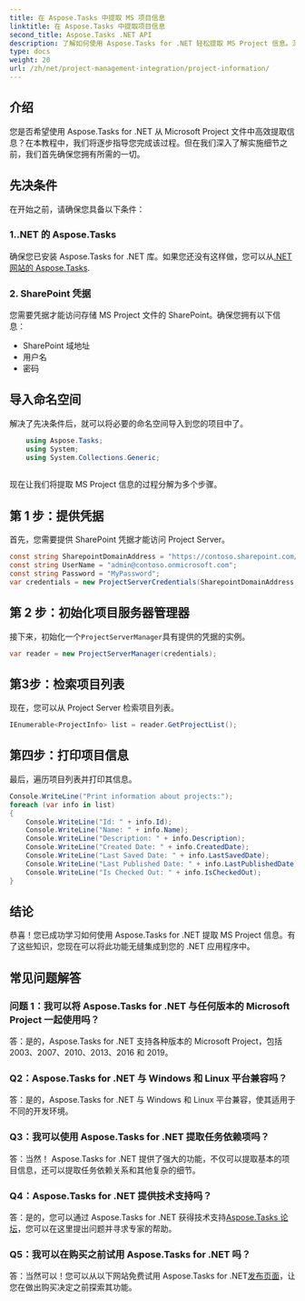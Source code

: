 ```yaml
---
title: 在 Aspose.Tasks 中提取 MS 项目信息
linktitle: 在 Aspose.Tasks 中提取项目信息
second_title: Aspose.Tasks .NET API
description: 了解如何使用 Aspose.Tasks for .NET 轻松提取 MS Project 信息。深入了解我们的综合教程。
type: docs
weight: 20
url: /zh/net/project-management-integration/project-information/
---
```

## 介绍
您是否希望使用 Aspose.Tasks for .NET 从 Microsoft Project 文件中高效提取信息？在本教程中，我们将逐步指导您完成该过程。但在我们深入了解实施细节之前，我们首先确保您拥有所需的一切。
## 先决条件
在开始之前，请确保您具备以下条件：
### 1..NET 的 Aspose.Tasks
确保您已安装 Aspose.Tasks for .NET 库。如果您还没有这样做，您可以从[.NET 网站的 Aspose.Tasks](https://releases.aspose.com/tasks/net/).
### 2. SharePoint 凭据
您需要凭据才能访问存储 MS Project 文件的 SharePoint。确保您拥有以下信息：
- SharePoint 域地址
- 用户名
- 密码
## 导入命名空间
解决了先决条件后，就可以将必要的命名空间导入到您的项目中了。
```csharp
    using Aspose.Tasks;
    using System;
    using System.Collections.Generic;
    
```
现在让我们将提取 MS Project 信息的过程分解为多个步骤。
## 第 1 步：提供凭据
首先，您需要提供 SharePoint 凭据才能访问 Project Server。
```csharp
const string SharepointDomainAddress = "https://contoso.sharepoint.com/sites/pwa"；
const string UserName = "admin@contoso.onmicrosoft.com";
const string Password = "MyPassword";
var credentials = new ProjectServerCredentials(SharepointDomainAddress, UserName, Password);
```
## 第 2 步：初始化项目服务器管理器
接下来，初始化一个`ProjectServerManager`具有提供的凭据的实例。
```csharp
var reader = new ProjectServerManager(credentials);
```
## 第3步：检索项目列表
现在，您可以从 Project Server 检索项目列表。
```csharp
IEnumerable<ProjectInfo> list = reader.GetProjectList();
```
## 第四步：打印项目信息
最后，遍历项目列表并打印其信息。
```csharp
Console.WriteLine("Print information about projects:");
foreach (var info in list)
{
    Console.WriteLine("Id: " + info.Id);
    Console.WriteLine("Name: " + info.Name);
    Console.WriteLine("Description: " + info.Description);
    Console.WriteLine("Created Date: " + info.CreatedDate);
    Console.WriteLine("Last Saved Date: " + info.LastSavedDate);
    Console.WriteLine("Last Published Date: " + info.LastPublishedDate);
    Console.WriteLine("Is Checked Out: " + info.IsCheckedOut);
}
```
## 结论
恭喜！您已成功学习如何使用 Aspose.Tasks for .NET 提取 MS Project 信息。有了这些知识，您现在可以将此功能无缝集成到您的 .NET 应用程序中。
## 常见问题解答
### 问题 1：我可以将 Aspose.Tasks for .NET 与任何版本的 Microsoft Project 一起使用吗？
答：是的，Aspose.Tasks for .NET 支持各种版本的 Microsoft Project，包括 2003、2007、2010、2013、2016 和 2019。
### Q2：Aspose.Tasks for .NET 与 Windows 和 Linux 平台兼容吗？
答：是的，Aspose.Tasks for .NET 与 Windows 和 Linux 平台兼容，使其适用于不同的开发环境。
### Q3：我可以使用 Aspose.Tasks for .NET 提取任务依赖项吗？
答：当然！ Aspose.Tasks for .NET 提供了强大的功能，不仅可以提取基本的项目信息，还可以提取任务依赖关系和其他复杂的细节。
### Q4：Aspose.Tasks for .NET 提供技术支持吗？
答：是的，您可以通过 Aspose.Tasks for .NET 获得技术支持[Aspose.Tasks 论坛](https://forum.aspose.com/c/tasks/15)，您可以在这里提出问题并寻求专家的帮助。
### Q5：我可以在购买之前试用 Aspose.Tasks for .NET 吗？
答：当然可以！您可以从以下网站免费试用 Aspose.Tasks for .NET[发布页面](https://releases.aspose.com/)，让您在做出购买决定之前探索其功能。